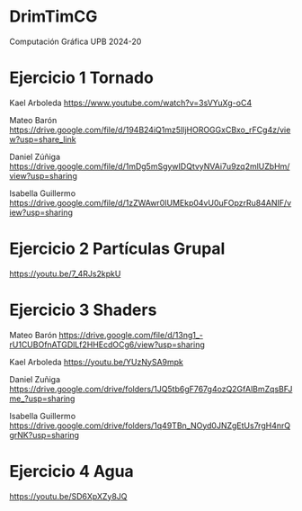 # DrimTimCG
Computación Gráfica UPB 2024-20

# Ejercicio 1 Tornado
Kael Arboleda
https://www.youtube.com/watch?v=3sVYuXg-oC4

Mateo Barón
https://drive.google.com/file/d/194B24iQ1mz5IljHOROGGxCBxo_rFCg4z/view?usp=share_link

Daniel Zúñiga
https://drive.google.com/file/d/1mDg5mSgywIDQtvyNVAi7u9zq2mlUZbHm/view?usp=sharing

Isabella Guillermo
https://drive.google.com/file/d/1zZWAwr0IUMEkp04vU0uFOpzrRu84ANIF/view?usp=sharing


# Ejercicio 2 Partículas Grupal
https://youtu.be/7_4RJs2kpkU

# Ejercicio 3 Shaders
Mateo Barón 
https://drive.google.com/file/d/13ng1_-rU1CUBOfnATGDlLf2HHEcdOCg6/view?usp=sharing

Kael Arboleda
https://youtu.be/YUzNySA9mpk

Daniel Zuñiga
https://drive.google.com/drive/folders/1JQ5tb6gF767g4ozQ2GfAlBmZqsBFJme_?usp=sharing

Isabella Guillermo
https://drive.google.com/drive/folders/1q49TBn_NOyd0JNZgEtUs7rgH4nrQgrNK?usp=sharing

# Ejercicio 4 Agua
https://youtu.be/SD6XpXZy8JQ
